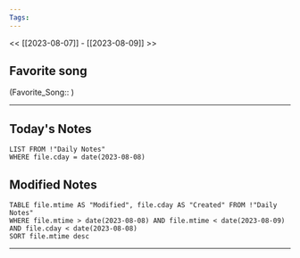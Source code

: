 ```yaml
---
Tags:
---
```

<< [[2023-08-07]] - [[2023-08-09]] >>
## Favorite song
(Favorite_Song:: )

___
## Today's Notes
```dataview
LIST FROM !"Daily Notes"
WHERE file.cday = date(2023-08-08)
```
## Modified Notes
```dataview
TABLE file.mtime AS "Modified", file.cday AS "Created" FROM !"Daily Notes" 
WHERE file.mtime > date(2023-08-08) AND file.mtime < date(2023-08-09) AND file.cday < date(2023-08-08)
SORT file.mtime desc
```
___
